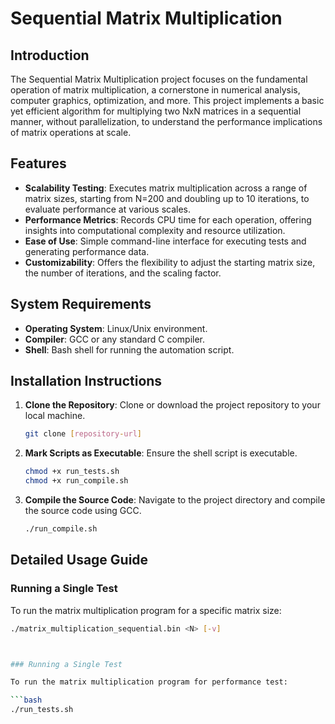 # Sequential Matrix Multiplication

## Introduction

The Sequential Matrix Multiplication project focuses on the fundamental operation of matrix multiplication, a cornerstone in numerical analysis, computer graphics, optimization, and more. This project implements a basic yet efficient algorithm for multiplying two NxN matrices in a sequential manner, without parallelization, to understand the performance implications of matrix operations at scale.

## Features

- **Scalability Testing**: Executes matrix multiplication across a range of matrix sizes, starting from N=200 and doubling up to 10 iterations, to evaluate performance at various scales.
- **Performance Metrics**: Records CPU time for each operation, offering insights into computational complexity and resource utilization.
- **Ease of Use**: Simple command-line interface for executing tests and generating performance data.
- **Customizability**: Offers the flexibility to adjust the starting matrix size, the number of iterations, and the scaling factor.

## System Requirements

- **Operating System**: Linux/Unix environment.
- **Compiler**: GCC or any standard C compiler.
- **Shell**: Bash shell for running the automation script.

## Installation Instructions

1. **Clone the Repository**: Clone or download the project repository to your local machine.

    ```bash
    git clone [repository-url]
    ```
2. **Mark Scripts as Executable**: Ensure the shell script is executable.

    ```bash
    chmod +x run_tests.sh
    chmod +x run_compile.sh
    ```

3. **Compile the Source Code**: Navigate to the project directory and compile the source code using GCC.

    ```bash
    ./run_compile.sh
    ```


## Detailed Usage Guide

### Running a Single Test

To run the matrix multiplication program for a specific matrix size:

```bash
./matrix_multiplication_sequential.bin <N> [-v]



### Running a Single Test

To run the matrix multiplication program for performance test:

```bash
./run_tests.sh

